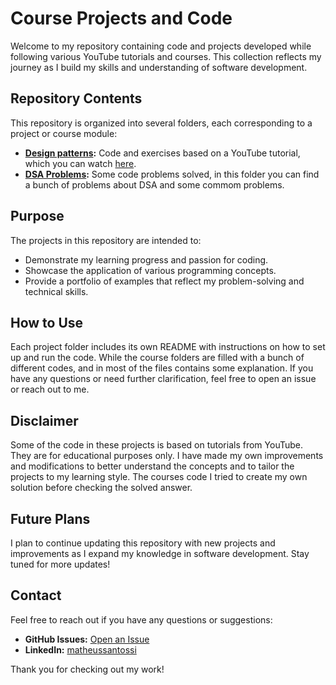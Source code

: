# Course Projects and Code

Welcome to my repository containing code and projects developed while following various YouTube tutorials and courses. This collection reflects my journey as I build my skills and understanding of software development.

## Repository Contents

This repository is organized into several folders, each corresponding to a project or course module:

- **[Design patterns](./python_tests_and_courses/design_patterns/):** Code and exercises based on a YouTube tutorial, which you can watch [here](https://www.youtube.com/watch?v=aWKEBEg55ps&list=PLKYEe2WisBTGq9T0wPulXz1otUsVeOGey).
- **[DSA Problems](./python_tests_and_courses/python_data_structures_problems/):** Some code problems solved, in this folder you can find a bunch of problems about DSA and some commom problems.

## Purpose

The projects in this repository are intended to:
- Demonstrate my learning progress and passion for coding.
- Showcase the application of various programming concepts.
- Provide a portfolio of examples that reflect my problem-solving and technical skills.

## How to Use

Each project folder includes its own README with instructions on how to set up and run the code. While the course folders are filled with a bunch of different codes, and in most of the files contains some explanation. If you have any questions or need further clarification, feel free to open an issue or reach out to me.

## Disclaimer

Some of the code in these projects is based on tutorials from YouTube. They are for educational purposes only. I have made my own improvements and modifications to better understand the concepts and to tailor the projects to my learning style. The courses code I tried to create my own solution before checking the solved answer.

## Future Plans

I plan to continue updating this repository with new projects and improvements as I expand my knowledge in software development. Stay tuned for more updates!

## Contact

Feel free to reach out if you have any questions or suggestions:
- **GitHub Issues:** [Open an Issue](https://github.com/MatheusDSantossi/learning-journey/issues)
- **LinkedIn:** [matheussantossi](https://www.linkedin.com/in/matheussantossi/)

Thank you for checking out my work!
